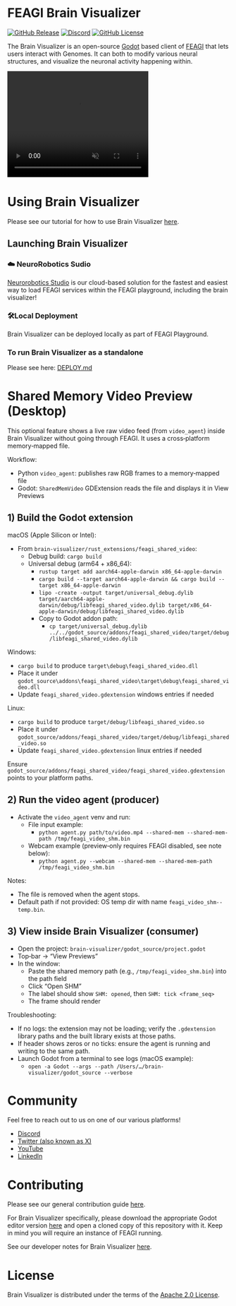 # FEAGI Brain Visualizer

[![GitHub Release](https://img.shields.io/github/v/release/feagi/brain-visualizer)](https://github.com/feagi/brain-visualizer/releases) [![Discord](https://img.shields.io/discord/1242546683791933480)](https://discord.gg/PTVC8fyGN8) [![GitHub License](https://img.shields.io/github/license/feagi/brain-visualizer)](https://www.apache.org/licenses/LICENSE-2.0.txt)


The Brain Visualizer is an open-source [Godot](https://github.com/godotengine/godot) based client of [FEAGI](https://github.com/feagi/feagi) that lets users interact with Genomes. It can both to modify various neural structures, and visualize the neuronal activity happening within.

<video autoplay muted src="https://github.com/user-attachments/assets/5578d618-5fee-40f5-8413-c29d2e91c951" width="320" height="240"></video>


# Using Brain Visualizer
Please see our tutorial for how to use Brain Visualizer [here](https://youtu.be/hH1KYexMQsA).

## Launching Brain Visualizer
###  ☁️ NeuroRobotics Sudio

[Neurorobotics Studio](https://www.neurorobotics.com/neurorobotics-studio) is our cloud-based solution for the fastest and easiest way to load FEAGI services within the FEAGI playground, including the brain visualizer!

### 🛠️Local Deployment
Brain Visualizer can be deployed locally as part of FEAGI Playground.

### To run Brain Visualizer as a standalone
Please see here: [DEPLOY.md](DEPLOY.md)

# Shared Memory Video Preview (Desktop)

This optional feature shows a live raw video feed (from `video_agent`) inside Brain Visualizer without going through FEAGI. It uses a cross‑platform memory‑mapped file.

Workflow:
- Python `video_agent`: publishes raw RGB frames to a memory‑mapped file
- Godot: `SharedMemVideo` GDExtension reads the file and displays it in View Previews

## 1) Build the Godot extension

macOS (Apple Silicon or Intel):
- From `brain-visualizer/rust_extensions/feagi_shared_video`:
  - Debug build: `cargo build`
  - Universal debug (arm64 + x86_64):
    - `rustup target add aarch64-apple-darwin x86_64-apple-darwin`
    - `cargo build --target aarch64-apple-darwin && cargo build --target x86_64-apple-darwin`
    - `lipo -create -output target/universal_debug.dylib target/aarch64-apple-darwin/debug/libfeagi_shared_video.dylib target/x86_64-apple-darwin/debug/libfeagi_shared_video.dylib`
    - Copy to Godot addon path:
      - `cp target/universal_debug.dylib ../../godot_source/addons/feagi_shared_video/target/debug/libfeagi_shared_video.dylib`

Windows:
- `cargo build` to produce `target\debug\feagi_shared_video.dll`
- Place it under `godot_source\addons\feagi_shared_video\target\debug\feagi_shared_video.dll`
- Update `feagi_shared_video.gdextension` windows entries if needed

Linux:
- `cargo build` to produce `target/debug/libfeagi_shared_video.so`
- Place it under `godot_source/addons/feagi_shared_video/target/debug/libfeagi_shared_video.so`
- Update `feagi_shared_video.gdextension` linux entries if needed

Ensure `godot_source/addons/feagi_shared_video/feagi_shared_video.gdextension` points to your platform paths.

## 2) Run the video agent (producer)

- Activate the `video_agent` venv and run:
  - File input example:
    - `python agent.py path/to/video.mp4 --shared-mem --shared-mem-path /tmp/feagi_video_shm.bin`
  - Webcam example (preview‑only requires FEAGI disabled, see note below):
    - `python agent.py --webcam --shared-mem --shared-mem-path /tmp/feagi_video_shm.bin`

Notes:
- The file is removed when the agent stops.
- Default path if not provided: OS temp dir with name `feagi_video_shm--temp.bin`.

## 3) View inside Brain Visualizer (consumer)

- Open the project: `brain-visualizer/godot_source/project.godot`
- Top‑bar → “View Previews”
- In the window:
  - Paste the shared memory path (e.g., `/tmp/feagi_video_shm.bin`) into the path field
  - Click “Open SHM”
  - The label should show `SHM: opened`, then `SHM: tick <frame_seq>`
  - The frame should render

Troubleshooting:
- If no logs: the extension may not be loading; verify the `.gdextension` library paths and the built library exists at those paths.
- If header shows zeros or no ticks: ensure the agent is running and writing to the same path.
- Launch Godot from a terminal to see logs (macOS example):
  - `open -a Godot --args --path /Users/…/brain-visualizer/godot_source --verbose`

# Community
Feel free to reach out to us on one of our various platforms!
- [Discord](https://discord.gg/PTVC8fyGN8)
- [Twitter (also known as X)](https://x.com/neuraville)
- [YouTube](https://www.youtube.com/@Neuraville)
- [LinkedIn](https://www.linkedin.com/groups/12777894/)

# Contributing
Please see our general contribution guide [here](https://github.com/feagi/feagi/blob/staging/CONTRIBUTING.md).

For Brain Visualizer specifically, please download the appropriate Godot editor version [here](https://godotengine.org/download/archive/4.2.2-stable) and open a cloned copy of this repository with it. Keep in mind you will require an instance of FEAGI running.

See our developer notes for Brain Visualizer [here](https://github.com/feagi/brain-visualizer/blob/staging/docs/Architecture.md).

# License
Brain Visualizer is distributed under the terms of the [Apache 2.0 License](https://www.apache.org/licenses/LICENSE-2.0.txt).
